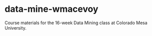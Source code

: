 # data-mine-wmacevoy
Course materials for the 16-week Data Mining class at Colorado Mesa University.
